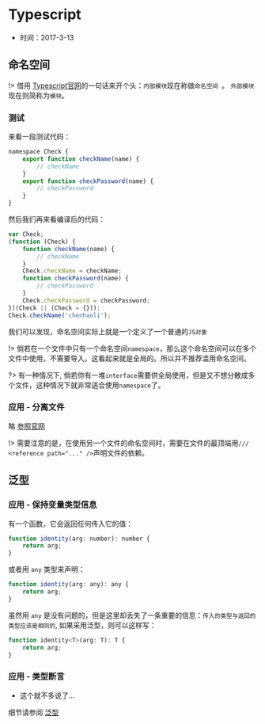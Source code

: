 # Typescript
- 时间：2017-3-13

## 命名空间

!> 借用 [Typescript官网](https://www.tslang.cn/docs/handbook/namespaces.html)的一句话来开个头：`内部模块`现在称做`命名空间 `。 `外部模块`现在则简称为`模块`。

### 测试

来看一段测试代码：
```js
namespace Check {
    export function checkName(name) { 
        // checkName
    }
    export function checkPassword(name) { 
        // checkPassword
    }
}
```
然后我们再来看编译后的代码：
```js
var Check;
(function (Check) {
    function checkName(name) {
        // checkName
    }
    Check.checkName = checkName;
    function checkPassword(name) {
        // checkPassword
    }
    Check.checkPassword = checkPassword;
})(Check || (Check = {}));
Check.checkName('chenhaoli');
```

我们可以发现，命名空间实际上就是一个定义了一个普通的`JS对象`

!> 倘若在一个文件中只有一个命名空间`namespace`，那么这个命名空间可以在多个文件中使用，不需要导入。这看起来就是全局的。所以并不推荐滥用命名空间。

?> 有一种情况下, 倘若你有一堆`interface`需要供全局使用，但是又不想分散成多个文件，这种情况下就非常适合使用`namespace`了。


### 应用 - 分离文件

略 [参照官网](https://www.tslang.cn/docs/handbook/namespaces.html)

!> 需要注意的是，在使用另一个文件的命名空间时，需要在文件的最顶端用`/// <reference path="..." />`声明文件的依赖。


## 泛型

### 应用 - 保持变量类型信息

有一个函数，它会返回任何传入它的值：

```js
function identity(arg: number): number {
    return arg;
}
```

或者用 `any` 类型来声明：

```js
function identity(arg: any): any {
    return arg;
}
```

虽然用 `any` 是没有问题的，但是这里却丢失了一条重要的信息：`传入的类型与返回的类型应该是相同的`, 如果采用泛型，则可以这样写：

```js
function identity<T>(arg: T): T {
    return arg;
}
```


### 应用 - 类型断言

- 这个就不多说了...

细节请参阅 [泛型](https://www.tslang.cn/docs/handbook/generics.html)


